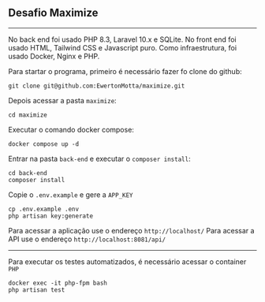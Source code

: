 ## Desafio Maximize
---
No back end foi usado PHP 8.3, Laravel 10.x e SQLite.
No front end foi usado HTML, Tailwind CSS e Javascript puro.
Como infraestrutura, foi usado Docker, Nginx e PHP.

Para startar o programa, primeiro é necessário fazer fo clone do github:

``` shell
git clone git@github.com:EwertonMotta/maximize.git
```
Depois acessar a pasta ```maximize```:
``` shell
cd maximize
```
Executar o comando docker compose:
``` shell
docker compose up -d
```
Entrar na pasta ```back-end``` e executar o ```composer install```:
``` shell
cd back-end
composer install
```
Copie o ```.env.example``` e gere a ```APP_KEY```
``` shell
cp .env.example .env
php artisan key:generate
```
Para acessar a aplicação use o endereço ```http://localhost/```
Para acessar a API use o endereço ```http://localhost:8081/api/```

---
Para executar os testes automatizados, é necessário acessar o container ```PHP```
``` shell
docker exec -it php-fpm bash
php artisan test
```
